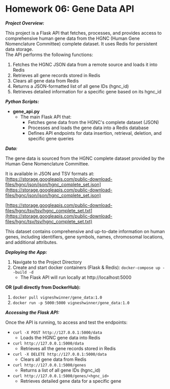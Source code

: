 # Homework 06: Gene Data API

***Project Overview:*** 

This project is a Flask API that fetches, processes, and provides access to comprehensive human gene data from the HGNC (Human Gene Nomenclature Committee) complete dataset. It uses Redis for persistent data storage.  
The API performs the following functions:
1. Fetches the HGNC JSON data from a remote source and loads it into Redis
2. Retrieves all gene records stored in Redis
3. Clears all gene data from Redis
4. Returns a JSON-formatted list of all gene IDs (hgnc_id)
5. Retrieves detailed information for a specific gene based on its hgnc_id

***Python Scripts:***
* **gene_api.py**  
  - The main Flask API that:  
    + Fetches gene data from the HGNC's complete dataset (JSON)
    + Processes and loads the gene data into a Redis database
    + Defines API endpoints for data insertion, retrieval, deletion, and specific gene queries

***Data:***

The gene data is sourced from the HGNC complete dataset provided by the Human Gene Nomenclature Committee.  

It is available in JSON and TSV formats at:  
[https://storage.googleapis.com/public-download-files/hgnc/json/json/hgnc_complete_set.json](https://storage.googleapis.com/public-download-files/hgnc/json/json/hgnc_complete_set.json)

[https://storage.googleapis.com/public-download-files/hgnc/tsv/tsv/hgnc_complete_set.txt](https://storage.googleapis.com/public-download-files/hgnc/tsv/tsv/hgnc_complete_set.txt)

This dataset contains comprehensive and up-to-date information on human genes, including identifiers, gene symbols, names, chromosomal locations, and additional attributes.

***Deploying the App:*** 
1. Navigate to the Project Directory
2. Create and start docker containers (Flask & Redis):
   ```docker-compose up --build -d```
   - The Flask API will run locally at http://localhost:5000

**OR (pull directly from DockerHub):** 
1. ```docker pull vigneshwinner/gene_data:1.0```
2. ```docker run -p 5000:5000 vigneshwinner/gene_data:1.0```


***Accessing the Flask API:***

Once the API is running, to access and test the endpoints:

* ```curl -X POST http://127.0.0.1:5000/data```
  - Loads the HGNC gene data into Redis
* ```curl http://127.0.0.1:5000/data```
  - Retrieves all the gene records stored in Redis
* ```curl -X DELETE http://127.0.0.1:5000/data```
  - Clears all gene data from Redis
* ```curl http://127.0.0.1:5000/genes```
  - Returns a list of all gene IDs (hgnc_id)
* ```curl http://127.0.0.1:5000/genes/<hgnc_id>```
  - Retrieves detailed gene data for a specific gene
